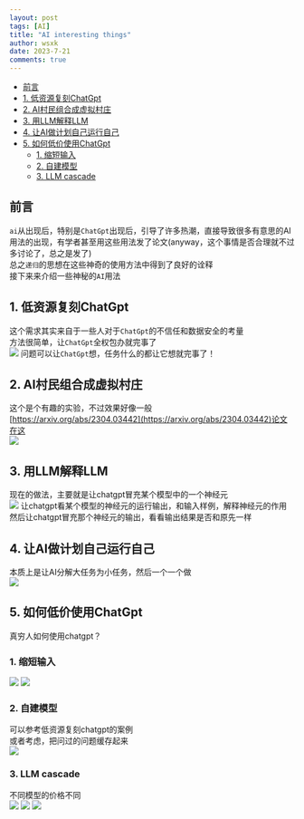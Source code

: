 ```yaml
---
layout: post
tags: [AI]
title: "AI interesting things"
author: wsxk
date: 2023-7-21
comments: true
---
```


- [前言](#前言)
- [1. 低资源复刻ChatGpt](#1-低资源复刻chatgpt)
- [2. AI村民组合成虚拟村庄](#2-ai村民组合成虚拟村庄)
- [3. 用LLM解释LLM](#3-用llm解释llm)
- [4. 让AI做计划自己运行自己](#4-让ai做计划自己运行自己)
- [5. 如何低价使用ChatGpt](#5-如何低价使用chatgpt)
  - [1. 缩短输入](#1-缩短输入)
  - [2. 自建模型](#2-自建模型)
  - [3. LLM cascade](#3-llm-cascade)


## 前言<br>
`ai`从出现后，特别是`ChatGpt`出现后，引导了许多热潮，直接导致很多有意思的AI用法的出现，有学者甚至用这些用法发了论文(anyway，这个事情是否合理就不过多讨论了，总之是发了)<br>
总之`递归`的思想在这些神奇的使用方法中得到了良好的诠释<br>
接下来来介绍一些神秘的`AI`用法<br>

## 1. 低资源复刻ChatGpt<br>
这个需求其实来自于一些人对于`ChatGpt`的不信任和数据安全的考量<br>
方法很简单，让`ChatGpt`全权包办就完事了<br>
![](https://raw.githubusercontent.com/wsxk/wsxk_pictures/main/2023-7-6/20230723103256.png)
问题可以让`ChatGpt`想，任务什么的都让它想就完事了！<br>

## 2. AI村民组合成虚拟村庄<br>
这个是个有趣的实验，不过效果好像一般<br>
[https://arxiv.org/abs/2304.03442](https://arxiv.org/abs/2304.03442)论文在这<br>
![](https://raw.githubusercontent.com/wsxk/wsxk_pictures/main/2023-7-6/20230723103705.png)

## 3. 用LLM解释LLM<br>
现在的做法，主要就是让chatgpt冒充某个模型中的一个神经元<br>
![](https://raw.githubusercontent.com/wsxk/wsxk_pictures/main/2023-7-6/20230723103841.png)
让chatgpt看某个模型的神经元的运行输出，和输入样例，解释神经元的作用<br>
然后让chatgpt冒充那个神经元的输出，看看输出结果是否和原先一样<br>

## 4. 让AI做计划自己运行自己<br>
本质上是让AI分解大任务为小任务，然后一个一个做<br>
![](https://raw.githubusercontent.com/wsxk/wsxk_pictures/main/2023-7-6/20230723104121.png)

## 5. 如何低价使用ChatGpt<br>
真穷人如何使用chatgpt？<br>
### 1. 缩短输入<br>
![](https://raw.githubusercontent.com/wsxk/wsxk_pictures/main/2023-7-6/20230723104242.png)
![](https://raw.githubusercontent.com/wsxk/wsxk_pictures/main/2023-7-6/20230723104258.png)

### 2. 自建模型<br>
可以参考低资源复刻chatgpt的案例<br>
或者考虑，把问过的问题缓存起来<br>
![](https://raw.githubusercontent.com/wsxk/wsxk_pictures/main/2023-7-6/20230723104349.png)

### 3. LLM cascade<br>
不同模型的价格不同<br>
![](https://raw.githubusercontent.com/wsxk/wsxk_pictures/main/2023-7-6/20230723104429.png)
![](https://raw.githubusercontent.com/wsxk/wsxk_pictures/main/2023-7-6/20230723104418.png)
![](https://raw.githubusercontent.com/wsxk/wsxk_pictures/main/2023-7-6/20230723104450.png)